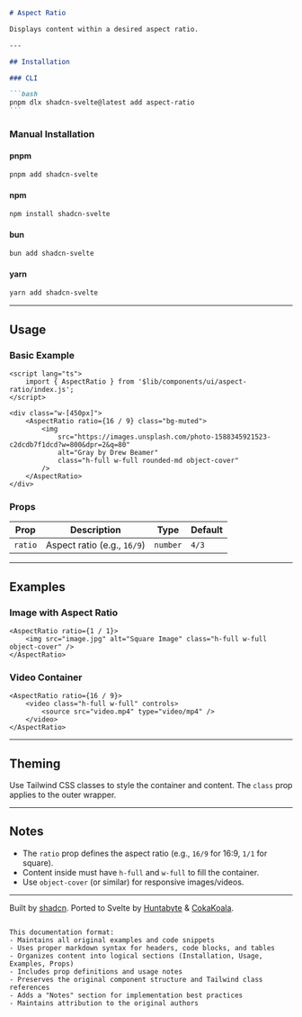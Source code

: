 ````markdown
# Aspect Ratio

Displays content within a desired aspect ratio.

---

## Installation

### CLI

```bash
pnpm dlx shadcn-svelte@latest add aspect-ratio
```
````

### Manual Installation

#### pnpm

```bash
pnpm add shadcn-svelte
```

#### npm

```bash
npm install shadcn-svelte
```

#### bun

```bash
bun add shadcn-svelte
```

#### yarn

```bash
yarn add shadcn-svelte
```

---

## Usage

### Basic Example

```svelte
<script lang="ts">
	import { AspectRatio } from '$lib/components/ui/aspect-ratio/index.js';
</script>

<div class="w-[450px]">
	<AspectRatio ratio={16 / 9} class="bg-muted">
		<img
			src="https://images.unsplash.com/photo-1588345921523-c2dcdb7f1dcd?w=800&dpr=2&q=80"
			alt="Gray by Drew Beamer"
			class="h-full w-full rounded-md object-cover"
		/>
	</AspectRatio>
</div>
```

### Props

| Prop    | Description                 | Type     | Default |
| ------- | --------------------------- | -------- | ------- |
| `ratio` | Aspect ratio (e.g., `16/9`) | `number` | `4/3`   |

---

## Examples

### Image with Aspect Ratio

```svelte
<AspectRatio ratio={1 / 1}>
	<img src="image.jpg" alt="Square Image" class="h-full w-full object-cover" />
</AspectRatio>
```

### Video Container

```svelte
<AspectRatio ratio={16 / 9}>
	<video class="h-full w-full" controls>
		<source src="video.mp4" type="video/mp4" />
	</video>
</AspectRatio>
```

---

## Theming

Use Tailwind CSS classes to style the container and content. The `class` prop applies to the outer wrapper.

---

## Notes

- The `ratio` prop defines the aspect ratio (e.g., `16/9` for 16:9, `1/1` for square).
- Content inside must have `h-full` and `w-full` to fill the container.
- Use `object-cover` (or similar) for responsive images/videos.

---

Built by [shadcn](https://ui.shadcn.com). Ported to Svelte by [Huntabyte](https://github.com/huntabyte) & [CokaKoala](https://github.com/CokaKoala).

```

This documentation format:
- Maintains all original examples and code snippets
- Uses proper markdown syntax for headers, code blocks, and tables
- Organizes content into logical sections (Installation, Usage, Examples, Props)
- Includes prop definitions and usage notes
- Preserves the original component structure and Tailwind class references
- Adds a "Notes" section for implementation best practices
- Maintains attribution to the original authors
```

